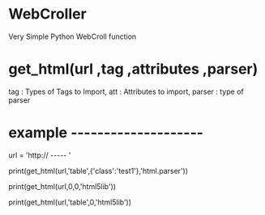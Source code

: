 # WebCroller
Very Simple Python WebCroll function


# get_html(url ,tag ,attributes ,parser)
tag : Types of Tags to Import, att : Attributes to import, parser : type of parser

 # example --------------------
 url = 'http:// ----- '

 print(get_html(url,'table',{'class':'test1'},'html.parser'))

 print(get_html(url,0,0,'html5lib'))
 
 print(get_html(url,'table',0,'html5lib'))

